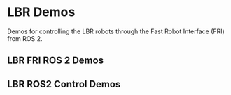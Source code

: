 # LBR Demos
Demos for controlling the LBR robots through the Fast Robot Interface (FRI) from ROS 2.

## LBR FRI ROS 2 Demos


## LBR ROS2 Control Demos

